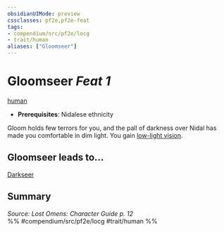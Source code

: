 ```yaml
---
obsidianUIMode: preview
cssclasses: pf2e,pf2e-feat
tags:
- compendium/src/pf2e/locg
- trait/human
aliases: ["Gloomseer"]
---
```

# Gloomseer  *Feat 1*  
[human](rules/traits/human.md "Human Ancestry & Heritage Trait")  

- **Prerequisites**: Nidalese ethnicity

Gloom holds few terrors for you, and the pall of darkness over Nidal has made you comfortable in dim light. You gain [low-light vision](rules/abilities/low-light-vision.md).

## Gloomseer leads to...

[Darkseer](compendium/feats/darkseer-locg.md)

## Summary

*Source: Lost Omens: Character Guide p. 12*  
%% #compendium/src/pf2e/locg #trait/human %%